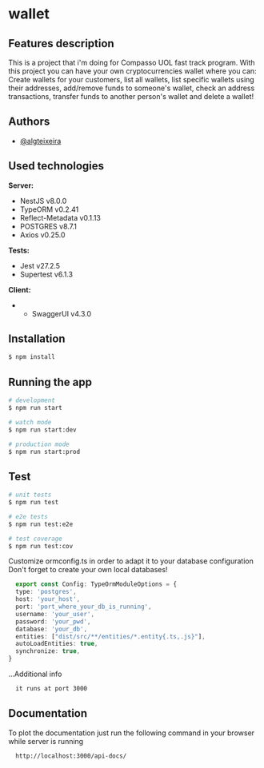 # wallet

## Features description

This is a project that i'm doing for Compasso UOL fast track program.
With this project you can have your own cryptocurrencies wallet where you can: Create wallets for
your customers, list all wallets, list specific wallets using their addresses, add/remove funds to
someone's wallet, check an address transactions, transfer funds to another person's wallet
and delete a wallet!


## Authors

- [@algteixeira](https://www.github.com/algteixeira)

## Used technologies

**Server:** 
- NestJS v8.0.0
- TypeORM v0.2.41
- Reflect-Metadata v0.1.13
- POSTGRES v8.7.1
- Axios v0.25.0

**Tests:**
- Jest v27.2.5
- Supertest v6.1.3

**Client:**
- - SwaggerUI v4.3.0

## Installation

```bash
$ npm install
```

## Running the app

```bash
# development
$ npm run start

# watch mode
$ npm run start:dev

# production mode
$ npm run start:prod
```

## Test

```bash
# unit tests
$ npm run test

# e2e tests
$ npm run test:e2e

# test coverage
$ npm run test:cov
```

Customize ormconfig.ts in order to adapt it to your database configuration
Don't forget to create your own local databases!

```typescript
  export const Config: TypeOrmModuleOptions = {
  type: 'postgres',
  host: 'your_host',
  port: 'port_where_your_db_is_running',
  username: 'your_user',
  password: 'your_pwd',
  database: 'your_db',
  entities: ["dist/src/**/entities/*.entity{.ts,.js}"],
  autoLoadEntities: true,
  synchronize: true,
}
```

...Additional info
```bash
  it runs at port 3000
```

## Documentation

To plot the documentation just run the following command in your browser while server is running

```bash
  http://localhost:3000/api-docs/
```
